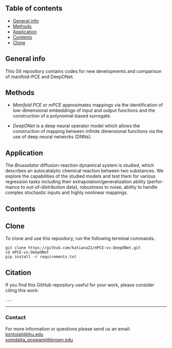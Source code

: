 ## Table of contents
* [General info](#general-info)
* [Methods](#methods)
* [Application](#application)
* [Contents](#contents)
* [Clone](#clone)

## General info

This Git repository contains codes for new developments and comparison of manifold-PCE and DeepONet.

## Methods

* _Manifold PCE_ or _mPCE_ approximates mappings via the identification of low-dimensional embeddings of input and output functions and the construction of a polynomial-based surrogate.

* _DeepONet_ is a deep neural operator model which allows the construction of mapping between infinite dimensional functions via the use of deep neural networks (DNNs).

## Application

The _Brusselator_ diffusion-reaction dynamical system is studied, which describes an autocatalytic chemical reaction between two substances. We explore the capabilities of the studied models and test them for various regression tasks including their extrapolation/generalization ability (perfor-
mance to out-of-distribution data), robustness to noise, ability to handle complex stochastic inputs and highly nonlinear mappings.

## Contents



## Clone

To clone and use this repository, run the following terminal commands.

```
git clone https://github.com/katiana22/mPCE-vs-DeepONet.git
cd mPCE-vs-DeepONet
pip install -r requirements.txt
```

## Citation

If you find this GitHub repository useful for your work, please consider citing this work:

```
...
```
______________________

### Contact
For more information or questions please send us an email:   
kontolati@jhu.edu   
somdatta_goswami@brown.edu
